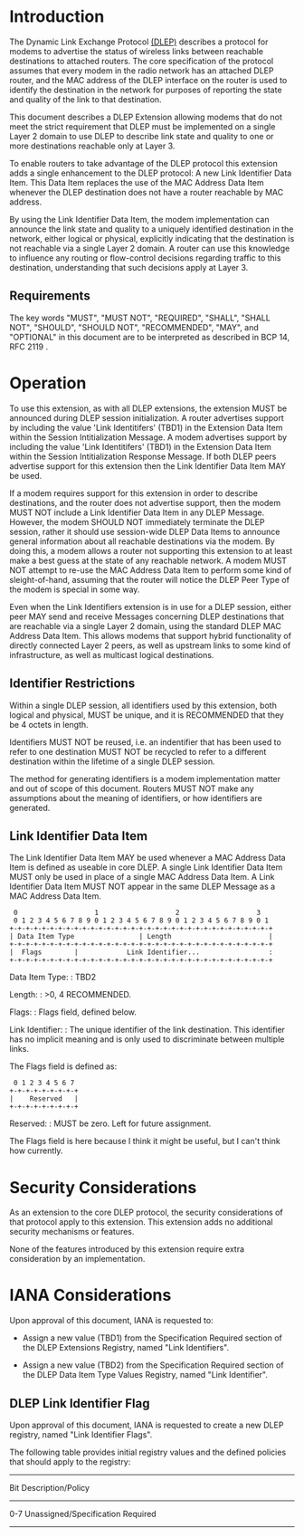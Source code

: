# Introduction

The Dynamic Link Exchange Protocol [(DLEP)](#I-D.ietf-manet-dlep) describes a
protocol for modems to advertise the status of wireless links between reachable
destinations to attached routers. The core specification of the protocol assumes
that every modem in the radio network has an attached DLEP router, and the MAC
address of the DLEP interface on the router is used to identify the destination
in the network for purposes of reporting the state and quality of the link to
that destination.

This document describes a DLEP Extension allowing modems that do not
meet the strict requirement that DLEP must be implemented on a single
Layer 2 domain to use DLEP to describe link state and quality to one or
more destinations reachable only at Layer 3.

To enable routers to take advantage of the DLEP protocol this extension
adds a single enhancement to the DLEP protocol: A new Link Identifier
Data Item. This Data Item replaces the use of the MAC Address Data Item whenever
the DLEP destination does not have a router reachable by MAC address.

By using the Link Identifier Data Item, the modem implementation can
announce the link state and quality to a uniquely identified
destination in the network, either logical or physical, explicitly
indicating that the destination is not reachable via a single Layer 2
domain. A router can use this knowledge to influence any routing or
flow-control decisions regarding traffic to this destination,
understanding that such decisions apply at Layer 3.


## Requirements

The key words "MUST", "MUST NOT", "REQUIRED", "SHALL", "SHALL NOT", "SHOULD", 
"SHOULD NOT", "RECOMMENDED", "MAY", and "OPTIONAL" in this document are to be 
interpreted as described in BCP 14, RFC 2119 [](#RFC2119).

# Operation

To use this extension, as with all DLEP extensions, the extension MUST
be announced during DLEP session initialization. A router advertises
support by including the value 'Link Identitifers' (TBD1) in the
Extension Data Item within the Session Intitialization Message. A modem
advertises support by including the value 'Link Identitifers' (TBD1) in
the Extension Data Item within the Session Intitialization Response
Message. If both DLEP peers advertise support for this extension then
the Link Identifier Data Item MAY be used.

If a modem requires support for this extension in order to describe
destinations, and the router does not advertise support, then the modem
MUST NOT include a Link Identifier Data Item in any DLEP Message.
However, the modem SHOULD NOT immediately terminate the DLEP session,
rather it should use session-wide DLEP Data Items to announce general
information about all reachable destinations via the modem. By doing
this, a modem allows a router not supporting this extension to at least
make a best guess at the state of any reachable network. A modem MUST
NOT attempt to re-use the MAC Address Data Item to perform some kind of
sleight-of-hand, assuming that the router will notice the DLEP Peer Type
of the modem is special in some way.

Even when the Link Identifiers extension is in use for a DLEP session,
either peer MAY send and receive Messages concerning DLEP destinations that are
reachable via a single Layer 2 domain, using the standard DLEP MAC Address Data
Item. This allows modems that support hybrid functionality of directly
connected Layer 2 peers, as well as upstream links to some kind of
infrastructure, as well as multicast logical destinations.

## Identifier Restrictions

Within a single DLEP session, all identifiers used by this extension,
both logical and physical, MUST be unique, and it is RECOMMENDED that
they be 4 octets in length.

Identifiers MUST NOT be reused, i.e. an indentifier that has
been used to refer to one destination MUST NOT be recycled to refer to a
different destination within the lifetime of a single DLEP session.

The method for generating identifiers is a modem implementation matter
and out of scope of this document. Routers MUST NOT make any
assumptions about the meaning of identifiers, or how identifiers are generated.

## Link Identifier Data Item

The Link Identifier Data Item MAY be used whenever a MAC Address Data
Item is defined as useable in core DLEP. A single Link Identifier Data
Item MUST only be used in place of a single MAC Address Data Item. A
Link Identifier Data Item MUST NOT appear in the same DLEP Message as a
MAC Address Data Item.

     0                   1                   2                   3
     0 1 2 3 4 5 6 7 8 9 0 1 2 3 4 5 6 7 8 9 0 1 2 3 4 5 6 7 8 9 0 1
    +-+-+-+-+-+-+-+-+-+-+-+-+-+-+-+-+-+-+-+-+-+-+-+-+-+-+-+-+-+-+-+-+
    | Data Item Type                | Length                        |
    +-+-+-+-+-+-+-+-+-+-+-+-+-+-+-+-+-+-+-+-+-+-+-+-+-+-+-+-+-+-+-+-+
    |  Flags        |            Link Identifier...                 :
    +-+-+-+-+-+-+-+-+-+-+-+-+-+-+-+-+-+-+-+-+-+-+-+-+-+-+-+-+-+-+-+-+
    

Data Item Type:
:    TBD2

Length:
:    \>0, 4 RECOMMENDED.

Flags:
:    Flags field, defined below.

Link Identifier:
:    The unique identifier of the link destination.  This identifier
     has no implicit meaning and is only used to discriminate between multiple links.

The Flags field is defined as:

     0 1 2 3 4 5 6 7 
    +-+-+-+-+-+-+-+-+
    |    Reserved   |
    +-+-+-+-+-+-+-+-+

Reserved:
:    MUST be zero.  Left for future assignment.

The Flags field is here because I think it might be useful, but I can't
think how currently.

# Security Considerations

As an extension to the core DLEP protocol, the security considerations of that 
protocol apply to this extension.  This extension adds no additional security 
mechanisms or features.

None of the features introduced by this extension require extra consideration
by an implementation.

# IANA Considerations

Upon approval of this document, IANA is requested to:

* Assign a new value (TBD1) from the Specification Required section of the
  DLEP Extensions Registry, named "Link Identifiers".
  
* Assign a new value (TBD2) from the Specification Required section of the
  DLEP Data Item Type Values Registry, named "Link Identifier".
 
##  DLEP Link Identifier Flag

Upon approval of this document, IANA is requested to create a new DLEP
registry, named "Link Identifier Flags".

The following table provides initial registry values and the
[](#RFC5226) defined policies that should apply to the registry:

---------------------------------------------
Bit         Description/Policy
----------- ---------------------------------
0-7         Unassigned/Specification Required

---------------------------------------------